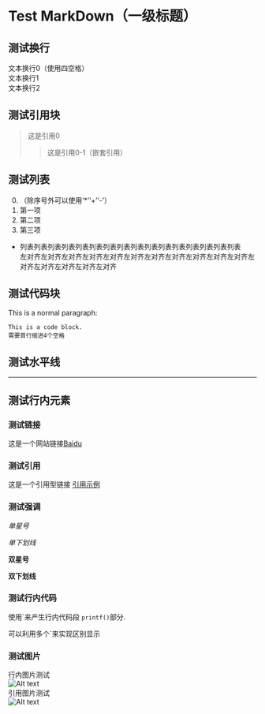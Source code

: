# Test MarkDown（一级标题）
## 测试换行
文本换行0（使用四空格）    
文本换行1
<br/>文本换行2<br/>
## 测试引用块
>这是引用0
>>这是引用0-1（嵌套引用）
## 测试列表
0. （除序号外可以使用‘*’‘+’‘-’）
1. 第一项
2. 第二项
3. 第三项
* 列表列表列表列表列表列表列表列表列表列表列表列表列表列表列表列表    
    左对齐左对齐左对齐左对齐左对齐左对齐左对齐左对齐左对齐左对齐左对齐左对齐左对齐左对齐左对齐左对齐
## 测试代码块
This is a normal paragraph:

    This is a code block.
    需要首行缩进4个空格
## 测试水平线
***
## 测试行内元素
### 测试链接
这是一个网站链接[Baidu](http://www.baidu.com "百度官方网站")
### 测试引用
这是一个引用型链接 [引用示例][id]

[id]: http://www.baidu.com/  "Optional Title Here"
### 测试强调
*单星号*

_单下划线_

**双星号**

__双下划线__

### 测试行内代码
使用`来产生行内代码段 ``printf()``部分.

可以利用多个`来实现区别显示
### 测试图片
行内图片测试    
![Alt text](https://www.baidu.com/img/PCtm_d9c8750bed0b3c7d089fa7d55720d6cf.png "Optional title")    
引用图片测试    
![Alt text][id_fig]

[id_fig]: https://www.baidu.com/img/PCtm_d9c8750bed0b3c7d089fa7d55720d6cf.png  "Optional title attribute"
